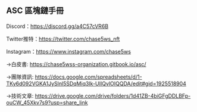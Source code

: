 **ASC 區塊鏈手冊**
---------------------------
Discord：https://discord.gg/a4C57cVR6B 

Twitter推特：https://twitter.com/chase5ws_nft 

Instagram：https://www.instagram.com/chase5ws

->白皮書:
https://chase5wss-organization.gitbook.io/asc/

->團隊資訊:
https://docs.google.com/spreadsheets/d/1-TKy6d092VGKA1JySlnl5SDqMiq3Ik-UIIQvlOIQQDA/edit#gid=1925518904

->技術文章:
https://drive.google.com/drive/folders/1d41ZB-4biGFgDDLBFp-ouCW_45Xkv7s9?usp=share_link
